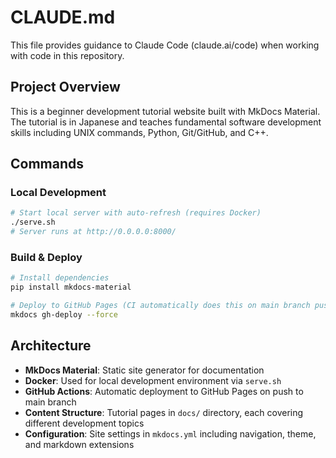 # CLAUDE.md

This file provides guidance to Claude Code (claude.ai/code) when working with code in this repository.

## Project Overview

This is a beginner development tutorial website built with MkDocs Material. The tutorial is in Japanese and teaches fundamental software development skills including UNIX commands, Python, Git/GitHub, and C++.

## Commands

### Local Development
```bash
# Start local server with auto-refresh (requires Docker)
./serve.sh
# Server runs at http://0.0.0.0:8000/
```

### Build & Deploy
```bash
# Install dependencies
pip install mkdocs-material

# Deploy to GitHub Pages (CI automatically does this on main branch push)
mkdocs gh-deploy --force
```

## Architecture

- **MkDocs Material**: Static site generator for documentation
- **Docker**: Used for local development environment via `serve.sh`
- **GitHub Actions**: Automatic deployment to GitHub Pages on push to main branch
- **Content Structure**: Tutorial pages in `docs/` directory, each covering different development topics
- **Configuration**: Site settings in `mkdocs.yml` including navigation, theme, and markdown extensions